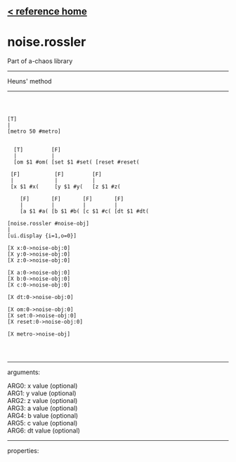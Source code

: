 [< reference home](ceammc_lib.html)
---

# noise.rossler


Part of a-chaos library

---

Heuns&#39; method
<br>


---


```



[T]
|
[metro 50 #metro]


  [T]         [F]
  |           |
  [om $1 #om( [set $1 #set( [reset #reset(

 [F]           [F]         [F]
 |             |           | 
 [x $1 #x(     [y $1 #y(   [z $1 #z( 

    [F]       [F]       [F]       [F]
    |         |         |         |
    [a $1 #a( [b $1 #b( [c $1 #c( [dt $1 #dt(  

[noise.rossler #noise-obj]
|
[ui.display {i=1,o=0}]

[X x:0->noise-obj:0]  
[X y:0->noise-obj:0] 
[X z:0->noise-obj:0] 

[X a:0->noise-obj:0]
[X b:0->noise-obj:0]
[X c:0->noise-obj:0]

[X dt:0->noise-obj:0] 

[X om:0->noise-obj:0]
[X set:0->noise-obj:0]
[X reset:0->noise-obj:0]

[X metro->noise-obj]


            
```

---
arguments:

ARG0: x value (optional)<br>
ARG1: y value (optional)<br>
ARG2: z value (optional)<br>
ARG3: a value (optional)<br>
ARG4: b value (optional)<br>
ARG5: c value (optional)<br>
ARG6: dt value (optional)<br>

---
properties:


